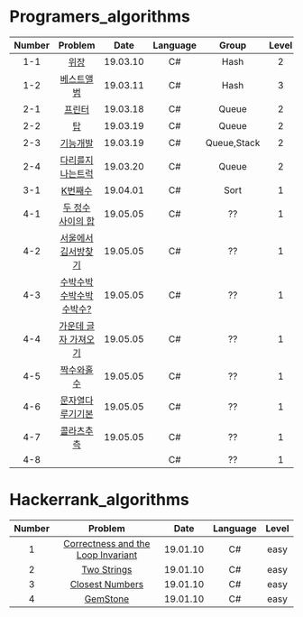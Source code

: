 # Programers_algorithms

| Number | Problem | Date | Language | Group | Level | Time |
|:------:|:------:|:------:|:------:|:------:|:------:|:------:| 
|  1-1  |  [위장](https://github.com/wkdeo12/algorithm/blob/master/%EC%95%8C%EA%B3%A0%EB%A6%AC%EC%A6%98/programers/01_%EC%9C%84%EC%9E%A5.cs)           |19.03.10|  C#  |Hash| 2 | - |
|  1-2  |  [베스트앨범](https://github.com/wkdeo12/algorithm/blob/master/%EC%95%8C%EA%B3%A0%EB%A6%AC%EC%A6%98/programers/02_BestAlbum.cs)     |19.03.11|  C#  |Hash| 3 | - |
|  2-1  |  [프린터](https://github.com/wkdeo12/algorithm/blob/master/%EC%95%8C%EA%B3%A0%EB%A6%AC%EC%A6%98/programers/03_프린터.cs)     |19.03.18|  C#  |Queue| 2 | 4h |
|  2-2  |  [탑](https://github.com/wkdeo12/algorithm/blob/master/%EC%95%8C%EA%B3%A0%EB%A6%AC%EC%A6%98/programers/04_탑.cs)     |19.03.19|  C#  |Queue| 2 | 2h |
|  2-3  |  [기능개발](https://github.com/wkdeo12/algorithm/blob/master/%EC%95%8C%EA%B3%A0%EB%A6%AC%EC%A6%98/programers/05_기능개발.cs)     |19.03.19|  C#  |Queue,Stack| 2 | 3h |
|  2-4  |  [다리를지나는트럭](https://github.com/wkdeo12/algorithm/blob/master/%EC%95%8C%EA%B3%A0%EB%A6%AC%EC%A6%98/programers/06_다리를지나는트럭.cs)     |19.03.20|  C#  |Queue| 2 | 4h |
|  3-1  |  [K번째수](https://github.com/wkdeo12/algorithm/blob/master/%EC%95%8C%EA%B3%A0%EB%A6%AC%EC%A6%98/programers/07_K번째수.cs)     |19.04.01|  C#  |Sort| 1 | 1h |
|  4-1  |  [두 정수 사이의 합](https://github.com/wkdeo12/algorithm/blob/master/%EC%95%8C%EA%B3%A0%EB%A6%AC%EC%A6%98/programers/08_%EB%91%90%20%EC%A0%95%EC%88%98%20%EC%82%AC%EC%9D%B4%EC%9D%98%20%ED%95%A9.cs)     |19.05.05|  C#  |??| 1 | 7m |
|  4-2  |  [서울에서 김서방찾기](https://github.com/wkdeo12/algorithm/blob/master/%EC%95%8C%EA%B3%A0%EB%A6%AC%EC%A6%98/programers/09_%EC%84%9C%EC%9A%B8%EC%97%90%EC%84%9C%EA%B9%80%EC%84%9C%EB%B0%A9%EC%B0%BE%EA%B8%B0)     |19.05.05|  C#  |??| 1 | 4m |
|  4-3  |  [수박수박수박수박수박수?](https://github.com/wkdeo12/algorithm/blob/master/%EC%95%8C%EA%B3%A0%EB%A6%AC%EC%A6%98/programers/11_%EC%88%98%EB%B0%95%EC%88%98%EB%B0%95%EC%88%98%EB%B0%95%EC%88%98%EB%B0%95%EC%88%98%EB%B0%95%EC%88%98%3F) |19.05.05|  C#  |??| 1 | 3m |
|  4-4  | [가운데 글자 가져오기](https://github.com/wkdeo12/algorithm/blob/master/%EC%95%8C%EA%B3%A0%EB%A6%AC%EC%A6%98/programers/12_%EA%B0%80%EC%9A%B4%EB%8D%B0%EA%B8%80%EC%9E%90%EA%B0%80%EC%A0%B8%EC%98%A4%EA%B8%B0)      |19.05.05|  C#  |??| 1 | 3m |
| 4-5   | [짝수와홀수](https://github.com/wkdeo12/algorithm/blob/master/%EC%95%8C%EA%B3%A0%EB%A6%AC%EC%A6%98/programers/13_%EC%A7%9D%EC%88%98%EC%99%80%ED%99%80%EC%88%98)      |19.05.05 |  C#  |??| 1 | 1m |
| 4-6   | [문자열다루기기본](https://github.com/wkdeo12/algorithm/blob/master/%EC%95%8C%EA%B3%A0%EB%A6%AC%EC%A6%98/programers/14_%EB%AC%B8%EC%9E%90%EC%97%B4%EB%8B%A4%EB%A3%A8%EA%B8%B0%EA%B8%B0%EB%B3%B8)      |19.05.05 |  C#  |??| 1 | 10m |
| 4-7   | [콜라츠추측](https://github.com/wkdeo12/algorithm/blob/master/%EC%95%8C%EA%B3%A0%EB%A6%AC%EC%A6%98/programers/15_%EC%BD%9C%EB%9D%BC%EC%B8%A0%20%EC%B6%94%EC%B8%A1)      |19.05.05 |  C#  |??| 1 | 16m |
| 4-8   |       | |  C#  |??| 1 |  |







# Hackerrank_algorithms

| Number | Problem | Date | Language | Level |
|:------:|:------:|:------:|:------:|:------:|
|  1  | [Correctness and the Loop Invariant](https://github.com/wkdeo12/algorithm/blob/master/%EC%95%8C%EA%B3%A0%EB%A6%AC%EC%A6%98/HackerRank/Correctness%20and%20the%20Loop%20Invariant.cs)|19.01.10|  C#  | easy |
|  2  | [Two Strings](https://github.com/wkdeo12/algorithm/blob/master/%EC%95%8C%EA%B3%A0%EB%A6%AC%EC%A6%98/HackerRank/Two%20Strings.cs)|19.01.10|  C#  | easy |
|  3  | [Closest Numbers](https://github.com/wkdeo12/algorithm/blob/master/%EC%95%8C%EA%B3%A0%EB%A6%AC%EC%A6%98/HackerRank/closetnumbers.jpg)|19.01.10|  C#  | easy |
|  4  | [GemStone](https://github.com/wkdeo12/algorithm/blob/master/%EC%95%8C%EA%B3%A0%EB%A6%AC%EC%A6%98/HackerRank/GemStone)|19.01.10|  C#  | easy |
